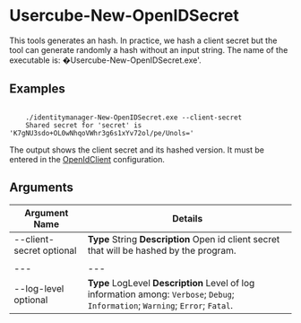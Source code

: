 # Usercube-New-OpenIDSecret

This tools generates an hash. In practice, we hash a client secret but the tool can generate
randomly a hash without an input string. The name of the executable is:
�Usercube-New-OpenIDSecret.exe'.

## Examples

```

    ./identitymanager-New-OpenIDSecret.exe --client-secret
    Shared secret for 'secret' is 'K7gNU3sdo+OL0wNhqoVWhr3g6s1xYv72ol/pe/Unols='

```

The output shows the client secret and its hashed version. It must be entered in the
[OpenIdClient](/docs/identitymanager/6.1/identitymanager/integration-guide/toolkit/xml-configuration/access-control/openidclient/index.md)
configuration.

## Arguments

| Argument Name            | Details                                                                                                                           |
| ------------------------ | --------------------------------------------------------------------------------------------------------------------------------- |
| --client-secret optional | **Type** String **Description** Open id client secret that will be hashed by the program.                                         |
|                          |                                                                                                                                   |
| ---                      | ---                                                                                                                               |
| --log-level optional     | **Type** LogLevel **Description** Level of log information among: `Verbose`; `Debug`; `Information`; `Warning`; `Error`; `Fatal`. |
